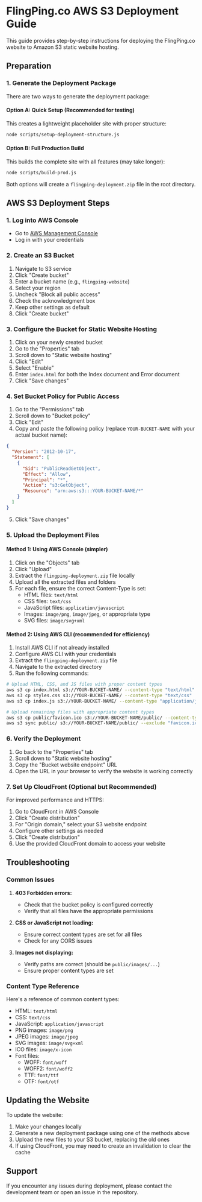 # FlingPing.co AWS S3 Deployment Guide

This guide provides step-by-step instructions for deploying the FlingPing.co website to Amazon S3 static website hosting.

## Preparation

### 1. Generate the Deployment Package

There are two ways to generate the deployment package:

#### Option A: Quick Setup (Recommended for testing)

This creates a lightweight placeholder site with proper structure:

```bash
node scripts/setup-deployment-structure.js
```

#### Option B: Full Production Build

This builds the complete site with all features (may take longer):

```bash
node scripts/build-prod.js
```

Both options will create a `flingping-deployment.zip` file in the root directory.

## AWS S3 Deployment Steps

### 1. Log into AWS Console

- Go to [AWS Management Console](https://aws.amazon.com/console/)
- Log in with your credentials

### 2. Create an S3 Bucket

1. Navigate to S3 service
2. Click "Create bucket"
3. Enter a bucket name (e.g., `flingping-website`)
4. Select your region
5. Uncheck "Block all public access"
6. Check the acknowledgment box
7. Keep other settings as default
8. Click "Create bucket"

### 3. Configure the Bucket for Static Website Hosting

1. Click on your newly created bucket
2. Go to the "Properties" tab
3. Scroll down to "Static website hosting"
4. Click "Edit"
5. Select "Enable"
6. Enter `index.html` for both the Index document and Error document
7. Click "Save changes"

### 4. Set Bucket Policy for Public Access

1. Go to the "Permissions" tab
2. Scroll down to "Bucket policy"
3. Click "Edit"
4. Copy and paste the following policy (replace `YOUR-BUCKET-NAME` with your actual bucket name):

```json
{
  "Version": "2012-10-17",
  "Statement": [
    {
      "Sid": "PublicReadGetObject",
      "Effect": "Allow",
      "Principal": "*",
      "Action": "s3:GetObject",
      "Resource": "arn:aws:s3:::YOUR-BUCKET-NAME/*"
    }
  ]
}
```

5. Click "Save changes"

### 5. Upload the Deployment Files

#### Method 1: Using AWS Console (simpler)

1. Click on the "Objects" tab
2. Click "Upload"
3. Extract the `flingping-deployment.zip` file locally
4. Upload all the extracted files and folders
5. For each file, ensure the correct Content-Type is set:
   - HTML files: `text/html`
   - CSS files: `text/css`
   - JavaScript files: `application/javascript`
   - Images: `image/png`, `image/jpeg`, or appropriate type
   - SVG files: `image/svg+xml`

#### Method 2: Using AWS CLI (recommended for efficiency)

1. Install AWS CLI if not already installed
2. Configure AWS CLI with your credentials
3. Extract the `flingping-deployment.zip` file
4. Navigate to the extracted directory
5. Run the following commands:

```bash
# Upload HTML, CSS, and JS files with proper content types
aws s3 cp index.html s3://YOUR-BUCKET-NAME/ --content-type "text/html"
aws s3 cp styles.css s3://YOUR-BUCKET-NAME/ --content-type "text/css"
aws s3 cp index.js s3://YOUR-BUCKET-NAME/ --content-type "application/javascript"

# Upload remaining files with appropriate content types
aws s3 cp public/favicon.ico s3://YOUR-BUCKET-NAME/public/ --content-type "image/x-icon"
aws s3 sync public/ s3://YOUR-BUCKET-NAME/public/ --exclude "favicon.ico"
```

### 6. Verify the Deployment

1. Go back to the "Properties" tab
2. Scroll down to "Static website hosting"
3. Copy the "Bucket website endpoint" URL
4. Open the URL in your browser to verify the website is working correctly

### 7. Set Up CloudFront (Optional but Recommended)

For improved performance and HTTPS:

1. Go to CloudFront in AWS Console
2. Click "Create distribution"
3. For "Origin domain," select your S3 website endpoint
4. Configure other settings as needed
5. Click "Create distribution"
6. Use the provided CloudFront domain to access your website

## Troubleshooting

### Common Issues

1. **403 Forbidden errors:**
   - Check that the bucket policy is configured correctly
   - Verify that all files have the appropriate permissions

2. **CSS or JavaScript not loading:**
   - Ensure correct content types are set for all files
   - Check for any CORS issues

3. **Images not displaying:**
   - Verify paths are correct (should be `public/images/...`)
   - Ensure proper content types are set

### Content Type Reference

Here's a reference of common content types:

- HTML: `text/html`
- CSS: `text/css`
- JavaScript: `application/javascript`
- PNG images: `image/png`
- JPEG images: `image/jpeg`
- SVG images: `image/svg+xml`
- ICO files: `image/x-icon`
- Font files:
  - WOFF: `font/woff`
  - WOFF2: `font/woff2`
  - TTF: `font/ttf`
  - OTF: `font/otf`

## Updating the Website

To update the website:

1. Make your changes locally
2. Generate a new deployment package using one of the methods above
3. Upload the new files to your S3 bucket, replacing the old ones
4. If using CloudFront, you may need to create an invalidation to clear the cache

## Support

If you encounter any issues during deployment, please contact the development team or open an issue in the repository.